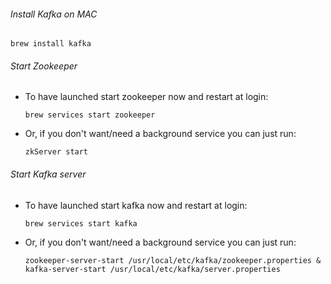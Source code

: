###### Install Kafka on MAC

``brew install kafka``

###### Start Zookeeper
 - To have launched start zookeeper now and restart at login:
 
     ``brew services start zookeeper``

 - Or, if you don't want/need a background service you can just run:
     
     ``zkServer start``

###### Start Kafka server

 - To have launched start kafka now and restart at login:
     
     ``brew services start kafka``

 - Or, if you don't want/need a background service you can just run:
  
     ``zookeeper-server-start /usr/local/etc/kafka/zookeeper.properties & kafka-server-start /usr/local/etc/kafka/server.properties``
